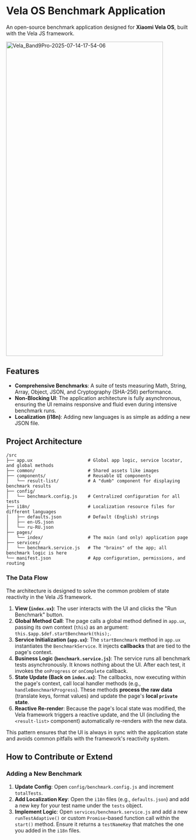 # Vela OS Benchmark Application

An open-source benchmark application designed for **Xiaomi Vela OS**, built with the Vela JS framework.

<img width="426" height="855" alt="Vela_Band9Pro-2025-07-14-17-54-06" src="https://github.com/user-attachments/assets/3d099020-7ff7-4a0c-9b08-5a605f5407ac" />


## Features

- **Comprehensive Benchmarks**: A suite of tests measuring Math, String, Array, Object, JSON, and Cryptography (SHA-256) performance.
- **Non-Blocking UI**: The application architecture is fully asynchronous, ensuring the UI remains responsive and fluid even during intensive benchmark runs.
- **Localization (i18n)**: Adding new languages is as simple as adding a new JSON file.

## Project Architecture

```
/src
├── app.ux                     # Global app logic, service locator, and global methods
├── common/                    # Shared assets like images
├── components/                # Reusable UI components
│   └── result-list/           # A "dumb" component for displaying benchmark results
├── config/
│   └── benchmark.config.js    # Centralized configuration for all tests
├── i18n/                      # Localization resource files for different languages
│   ├── defaults.json          # Default (English) strings
│   ├── en-US.json
│   └── ru-RU.json
├── pages/
│   └── index/                 # The main (and only) application page
├── services/
│   └── benchmark.service.js   # The "brains" of the app; all benchmark logic is here
└── manifest.json              # App configuration, permissions, and routing
```

### The Data Flow

The architecture is designed to solve the common problem of state reactivity in the Vela JS framework.

1.  **View (`index.ux`)**: The user interacts with the UI and clicks the "Run Benchmark" button.
2.  **Global Method Call**: The page calls a global method defined in `app.ux`, passing its own context (`this`) as an argument: `this.$app.$def.startBenchmark(this);`.
3.  **Service Initialization (`app.ux`)**: The `startBenchmark` method in `app.ux` instantiates the `BenchmarkService`. It injects **callbacks** that are tied to the page's context.
4.  **Business Logic (`benchmark.service.js`)**: The service runs all benchmark tests asynchronously. It knows nothing about the UI. After each test, it invokes the `onProgress` or `onComplete` callback.
5.  **State Update (Back on `index.ux`)**: The callbacks, now executing within the page's context, call local handler methods (e.g., `handleBenchmarkProgress`). These methods **process the raw data** (translate keys, format values) and update the page's **local `private` state**.
6.  **Reactive Re-render**: Because the page's local state was modified, the Vela framework triggers a reactive update, and the UI (including the `<result-list>` component) automatically re-renders with the new data.

This pattern ensures that the UI is always in sync with the application state and avoids common pitfalls with the framework's reactivity system.


## How to Contribute or Extend

### Adding a New Benchmark

1.  **Update Config**: Open `config/benchmark.config.js` and increment `totalTests`.
2.  **Add Localization Key**: Open the `i18n` files (e.g., `defaults.json`) and add a new key for your test name under the `tests` object.
3.  **Implement Logic**: Open `services/benchmark.service.js` and add a new `runTestAdaptive()` or custom `Promise`-based function call within the `start()` method. Ensure it returns a `testNameKey` that matches the one you added in the `i18n` files.
